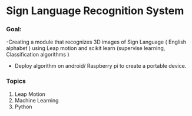 # Sign Language Recognition System 
### Goal:
  -Creating a module that recognizes 3D images of Sign Language ( English alphabet )  using Leap motion and scikit learn (supervise learning, Classification algorithms  ) 
  - Deploy algorithm on android/ Raspberry pi to create a portable device. 


### Topics 
  1. Leap Motion 
  2. Machine Learning 
  3. Python 
